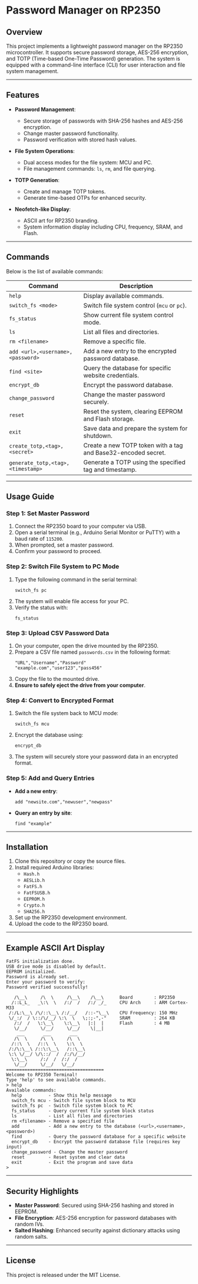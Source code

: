 # Password Manager on RP2350

## Overview
This project implements a lightweight password manager on the RP2350 microcontroller. It supports secure password storage, AES-256 encryption, and TOTP (Time-based One-Time Password) generation. The system is equipped with a command-line interface (CLI) for user interaction and file system management.

---

## Features

- **Password Management**:
  - Secure storage of passwords with SHA-256 hashes and AES-256 encryption.
  - Change master password functionality.
  - Password verification with stored hash values.

- **File System Operations**:
  - Dual access modes for the file system: MCU and PC.
  - File management commands: `ls`, `rm`, and file querying.

- **TOTP Generation**:
  - Create and manage TOTP tokens.
  - Generate time-based OTPs for enhanced security.

- **Neofetch-like Display**:
  - ASCII art for RP2350 branding.
  - System information display including CPU, frequency, SRAM, and Flash.

---

## Commands
Below is the list of available commands:

| Command                             | Description                                                                 |
|-------------------------------------|-----------------------------------------------------------------------------|
| `help`                              | Display available commands.                                                |
| `switch_fs <mode>`                  | Switch file system control (`mcu` or `pc`).                                |
| `fs_status`                         | Show current file system control mode.                                     |
| `ls`                                | List all files and directories.                                            |
| `rm <filename>`                     | Remove a specific file.                                                    |
| `add <url>,<username>,<password>`   | Add a new entry to the encrypted password database.                        |
| `find <site>`                       | Query the database for specific website credentials.                       |
| `encrypt_db`                        | Encrypt the password database.                                             |
| `change_password`                   | Change the master password securely.                                       |
| `reset`                             | Reset the system, clearing EEPROM and Flash storage.                       |
| `exit`                              | Save data and prepare the system for shutdown.                             |
| `create_totp,<tag>,<secret>`        | Create a new TOTP token with a tag and Base32-encoded secret.              |
| `generate_totp,<tag>,<timestamp>`   | Generate a TOTP using the specified tag and timestamp.                     |

---

## Usage Guide

### Step 1: Set Master Password
1. Connect the RP2350 board to your computer via USB.
2. Open a serial terminal (e.g., Arduino Serial Monitor or PuTTY) with a baud rate of `115200`.
3. When prompted, set a master password.
4. Confirm your password to proceed.

### Step 2: Switch File System to PC Mode
1. Type the following command in the serial terminal:
   ```plaintext
   switch_fs pc
   ```
2. The system will enable file access for your PC.
3. Verify the status with:
   ```plaintext
   fs_status
   ```

### Step 3: Upload CSV Password Data
1. On your computer, open the drive mounted by the RP2350.
2. Prepare a CSV file named `passwords.csv` in the following format:
   ```csv
   "URL","Username","Password"
   "example.com","user123","pass456"
   ```
3. Copy the file to the mounted drive.
4. **Ensure to safely eject the drive from your computer**.

### Step 4: Convert to Encrypted Format
1. Switch the file system back to MCU mode:
   ```plaintext
   switch_fs mcu
   ```
2. Encrypt the database using:
   ```plaintext
   encrypt_db
   ```
3. The system will securely store your password data in an encrypted format.

### Step 5: Add and Query Entries
- **Add a new entry**:
  ```plaintext
  add "newsite.com","newuser","newpass"
  ```
- **Query an entry by site**:
  ```plaintext
  find "example"
  ```

---

## Installation
1. Clone this repository or copy the source files.
2. Install required Arduino libraries:
   - `Hash.h`
   - `AESLib.h`
   - `FatFS.h`
   - `FatFSUSB.h`
   - `EEPROM.h`
   - `Crypto.h`
   - `SHA256.h`
3. Set up the RP2350 development environment.
4. Upload the code to the RP2350 board.

---

## Example ASCII Art Display
```plaintext
FatFS initialization done.
USB drive mode is disabled by default.
EEPROM initialized.
Password is already set.
Enter your password to verify:
Password verified successfully!

   /\__\     /\  \     /\__\    /\__\      Board        : RP2350
  /::L_L_   _\:\  \   /:/  /   /:/ _/_     CPU Arch     : ARM Cortex-M33
 /:/L:\__\ /\/::\__\ /:/__/   /::-"\__\    CPU Frequency: 150 MHz
 \/_:/  / \::/\/__/ \:\  \   \;:;-",-"     SRAM         : 264 KB
   /:/  /   \:\__\    \:\__\   |:|  |      Flash        : 4 MB
   \/__/     \/__/     \/__/    \|__|
    ___       ___       ___
   /\  \     /\  \     /\  \
  /::\  \   /::\  \    \:\  \
 /:/\:\__\ /::\:\__\   /::\__\
 \:\ \/__/ \/\::/  /  /:/\/__/
  \:\__\     /:/  /  /:/  /
   \/__/     \/__/   \/__/
=====================================
Welcome to RP2350 Terminal!
Type 'help' to see available commands.
> help
Available commands:
  help          - Show this help message
  switch_fs mcu - Switch file system block to MCU
  switch_fs pc  - Switch file system block to PC
  fs_status     - Query current file system block status
  ls            - List all files and directories
  rm <filename> - Remove a specified file
  add           - Add a new entry to the database (<url>,<username>,<password>)
  find          - Query the password database for a specific website
  encrypt_db    - Encrypt the password database file (requires key input)
  change_password - Change the master password
  reset         - Reset system and clear data
  exit          - Exit the program and save data
> 
```

---

## Security Highlights
- **Master Password**: Secured using SHA-256 hashing and stored in EEPROM.
- **File Encryption**: AES-256 encryption for password databases with random IVs.
- **Salted Hashing**: Enhanced security against dictionary attacks using random salts.

---

## License
This project is released under the MIT License.
